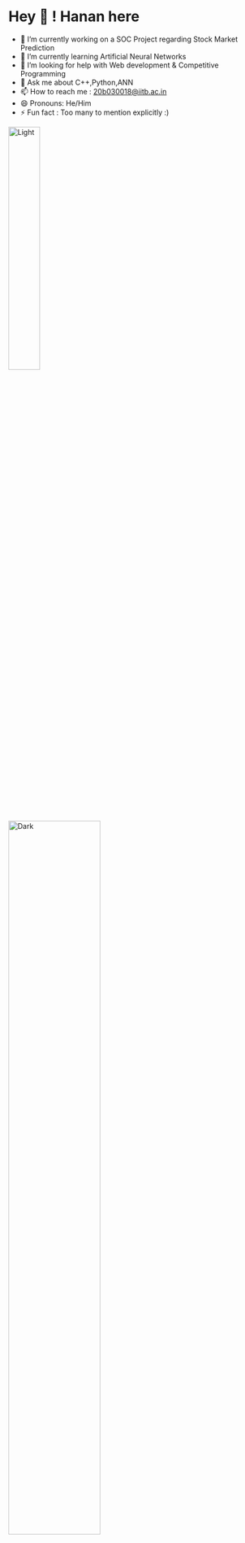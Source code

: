 
# Hey 👋 ! Hanan here

- 🔭 I’m currently working on a SOC Project regarding Stock Market Prediction
- 🌱 I’m currently learning Artificial Neural Networks
- 🤔 I’m looking for help with Web development & Competitive Programming
- 💬 Ask me about C++,Python,ANN
- 📫 How to reach me : 20b030018@iitb.ac.in
- 😄 Pronouns: He/Him
- ⚡ Fun fact : Too many to mention explicitly :)


<p align="left">
  <img alt="Light" src="https://github.com/hanubhai2001/hanubhai2001/blob/main/tenor.gif" width="35%">
&nbsp; &nbsp; &nbsp; &nbsp;
  <img alt="Dark" src="https://github-readme-stats.vercel.app/api?username=hanubhai2001&show_icons=true&theme=tokyonight" width="60%">
</p>
